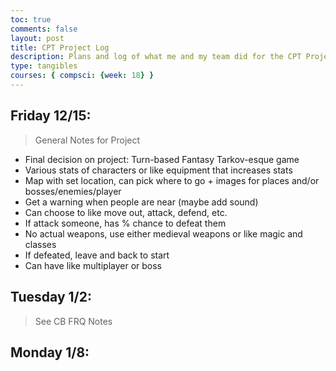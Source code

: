 ```yaml
---
toc: true
comments: false
layout: post
title: CPT Project Log
description: Plans and log of what me and my team did for the CPT Project
type: tangibles
courses: { compsci: {week: 18} }
---
```


## Friday 12/15:
> General Notes for Project
- Final decision on project: Turn-based Fantasy Tarkov-esque game
- Various stats of characters or like equipment that increases stats
- Map with set location, can pick where to go + images for places and/or bosses/enemies/player
- Get a warning when people are near (maybe add sound)
- Can choose to like move out, attack, defend, etc.
- If attack someone, has % chance to defeat them
- No actual weapons, use either medieval weapons or like magic and classes
- If defeated, leave and back to start
- Can have like multiplayer or boss

## Tuesday 1/2:
> See CB FRQ Notes

## Monday 1/8:
> 

